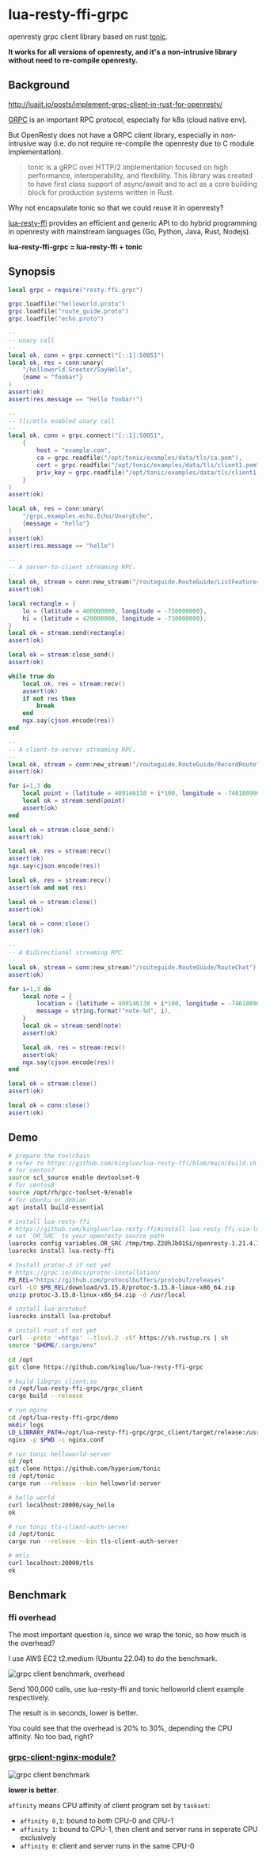 # lua-resty-ffi-grpc

openresty grpc client library based on rust [tonic](https://github.com/hyperium/tonic).

**It works for all versions of openresty, and it's a non-intrusive library without need to re-compile openresty.**

## Background

http://luajit.io/posts/implement-grpc-client-in-rust-for-openresty/

[GRPC](https://en.wikipedia.org/wiki/GRPC) is an important RPC protocol, especially for k8s (cloud native env).

But OpenResty does not have a GRPC client library, especially in non-intrusive way
(i.e. do not require re-compile the openresty due to C module implementation).

> tonic is a gRPC over HTTP/2 implementation focused on high performance, interoperability, and flexibility. This library was created to have first class support of async/await and to act as a core building block for production systems written in Rust.

Why not encapsulate tonic so that we could reuse it in openresty?

[lua-resty-ffi](https://github.com/kingluo/lua-resty-ffi) provides an efficient and generic API to do hybrid programming
in openresty with mainstream languages (Go, Python, Java, Rust, Nodejs).

**lua-resty-ffi-grpc = lua-resty-ffi + tonic**

## Synopsis

```lua
local grpc = require("resty.ffi.grpc")

grpc.loadfile("helloworld.proto")
grpc.loadfile("route_guide.proto")
grpc.loadfile("echo.proto")

--
-- unary call
--
local ok, conn = grpc.connect("[::1]:50051")
local ok, res = conn:unary(
    "/helloworld.Greeter/SayHello",
    {name = "foobar"}
)
assert(ok)
assert(res.message == "Hello foobar!")

--
-- tls/mtls enabled unary call
--
local ok, conn = grpc.connect("[::1]:50051",
    {
        host = "example.com",
        ca = grpc.readfile("/opt/tonic/examples/data/tls/ca.pem"),
        cert = grpc.readfile("/opt/tonic/examples/data/tls/client1.pem"),
        priv_key = grpc.readfile("/opt/tonic/examples/data/tls/client1.key"),
    }
)
assert(ok)

local ok, res = conn:unary(
    "/grpc.examples.echo.Echo/UnaryEcho",
    {message = "hello"}
)
assert(ok)
assert(res.message == "hello")

--
-- A server-to-client streaming RPC.
--
local ok, stream = conn:new_stream("/routeguide.RouteGuide/ListFeatures")
assert(ok)

local rectangle = {
    lo = {latitude = 400000000, longitude = -750000000},
    hi = {latitude = 420000000, longitude = -730000000},
}
local ok = stream:send(rectangle)
assert(ok)

local ok = stream:close_send()
assert(ok)

while true do
    local ok, res = stream:recv()
    assert(ok)
    if not res then
        break
    end
    ngx.say(cjson.encode(res))
end

--
-- A client-to-server streaming RPC.
--
local ok, stream = conn:new_stream("/routeguide.RouteGuide/RecordRoute")
assert(ok)

for i=1,3 do
    local point = {latitude = 409146138 + i*100, longitude = -746188906 + i*50}
    local ok = stream:send(point)
    assert(ok)
end

local ok = stream:close_send()
assert(ok)

local ok, res = stream:recv()
assert(ok)
ngx.say(cjson.encode(res))

local ok, res = stream:recv()
assert(ok and not res)

local ok = stream:close()
assert(ok)

local ok = conn:close()
assert(ok)

--
-- A Bidirectional streaming RPC.
--
local ok, stream = conn:new_stream("/routeguide.RouteGuide/RouteChat")
assert(ok)

for i=1,3 do
    local note = {
        location = {latitude = 409146138 + i*100, longitude = -746188906 + i*50},
        message = string.format("note-%d", i),
    }
    local ok = stream:send(note)
    assert(ok)

    local ok, res = stream:recv()
    assert(ok)
    ngx.say(cjson.encode(res))
end

local ok = stream:close()
assert(ok)

local ok = conn:close()
assert(ok)
```

## Demo

```bash
# prepare the toolchain
# refer to https://github.com/kingluo/lua-resty-ffi/blob/main/build.sh
# for centos7
source scl_source enable devtoolset-9
# for centos8
source /opt/rh/gcc-toolset-9/enable
# for ubuntu or debian
apt install build-essential

# install lua-resty-ffi
# https://github.com/kingluo/lua-resty-ffi#install-lua-resty-ffi-via-luarocks
# set `OR_SRC` to your openresty source path
luarocks config variables.OR_SRC /tmp/tmp.Z2UhJbO1Si/openresty-1.21.4.1
luarocks install lua-resty-ffi

# Install protoc-3 if not yet
# https://grpc.io/docs/protoc-installation/
PB_REL="https://github.com/protocolbuffers/protobuf/releases"
curl -LO $PB_REL/download/v3.15.8/protoc-3.15.8-linux-x86_64.zip
unzip protoc-3.15.8-linux-x86_64.zip -d /usr/local

# install lua-protobuf
luarocks install lua-protobuf

# install rust if not yet
curl --proto '=https' --tlsv1.2 -sSf https://sh.rustup.rs | sh
source "$HOME/.cargo/env"

cd /opt
git clone https://github.com/kingluo/lua-resty-ffi-grpc

# build libgrpc_client.so
cd /opt/lua-resty-ffi-grpc/grpc_client
cargo build --release

# run nginx
cd /opt/lua-resty-ffi-grpc/demo
mkdir logs
LD_LIBRARY_PATH=/opt/lua-resty-ffi-grpc/grpc_client/target/release:/usr/local/lib/lua/5.1 \
nginx -p $PWD -c nginx.conf

# run tonic helloworld-server
cd /opt
git clone https://github.com/hyperium/tonic
cd /opt/tonic
cargo run --release --bin helloworld-server

# hello world
curl localhost:20000/say_hello
ok

# run tonic tls-client-auth-server
cd /opt/tonic
cargo run --release --bin tls-client-auth-server

# mtls
curl localhost:20000/tls
ok
```

## Benchmark

### ffi overhead

The most important question is, since we wrap the tonic, so how much is the overhead?

I use AWS EC2 t2.medium (Ubuntu 22.04) to do the benchmark.

![grpc client benchmark, overhead](grpc_client_benchmark.png)

Send 100,000 calls, use lua-resty-ffi and tonic helloworld client example respectively.

The result is in seconds, lower is better.

You could see that the overhead is 20% to 30%, depending the CPU affinity. No too bad, right?

### [grpc-client-nginx-module?](https://github.com/api7/grpc-client-nginx-module)

![grpc client benchmark](grpc_client_benchmark2.png)

**lower is better**.

`affinity` means CPU affinity of client program set by `taskset`:

* `affinity 0,1`: bound to both CPU-0 and CPU-1
* `affinity 1`: bound to CPU-1, then client and server runs in seperate CPU exclusively
* `affinity 0`: client and server runs in the same CPU-0
